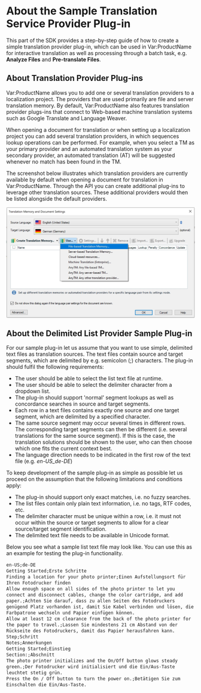 About the Sample Translation Service Provider Plug-in
====
This part of the SDK provides a step-by-step guide of how to create a simple translation provider plug-in, which can be used in Var:ProductName for interactive translation as well as processing through a batch task, e.g. **Analyze Files** and **Pre-translate Files**.

About Translation Provider Plug-ins
------
Var:ProductName allows you to add one or several translation providers to a localization project. The providers that are used primarily are file and server translation memory. By default, Var:ProductName also features translation provider plugs-ins that connect to Web-based machine translation systems such as Google Translate and Language Weaver.

When opening a document for translation or when setting up a localization project you can add several translation providers, in which sequences lookup operations can be performed. For example, when you select a TM as your primary provider and an automated translation system as your secondary provider, an automated translation (AT) will be suggested whenever no match has been found in the TM.

The screenshot below illustrates which translation providers are currently available by default when opening a document for translation in Var:ProductName. Through the API you can create additional plug-ins to leverage other translation sources. These additional providers would then be listed alongside the default providers.



<img style="display:block; " src="images/TranslationProviders.jpg"/>

About the Delimited List Provider Sample Plug-in
-----

For our sample plug-in let us assume that you want to use simple, delimited text files as translation sources. The text files contain source and target segments, which are delimited by e.g. semicolon (;) characters. The plug-in should fulfil the following requirements:

* The user should be able to select the list text file at runtime.
* The user should be able to select the delimiter character from a dropdown list.
* The plug-in should support 'normal' segment lookups as well as concordance searches in source and target segments.
* Each row in a text files contains exactly one source and one target segment, which are delimited by a specified character.
* The same source segment may occur several times in different rows. The corresponding target segments can then be different (i.e. several translations for the same source segment). If this is the case, the translation solutions should be shown to the user, who can then choose which one fits the current context best.
* The language direction needs to be indicated in the first row of the text file (e.g. *en-US_de-DE*)

To keep development of the sample plug-in as simple as possible let us proceed on the assumption that the following limitations and conditions apply:

* The plug-in should support only exact matches, i.e. no fuzzy searches.
* The list files contain only plain text information, i.e. no tags, RTF codes, etc.
* The delimiter character must be unique within a row, i.e. it must not occur within the source or target segments to allow for a clear source/target segment identification.
* The delimited text file needs to be available in Unicode format.
  
Below you see what a sample list text file may look like. You can use this as an example for testing the plug-in functionality.

```
en-US;de-DE
Getting Started;Erste Schritte
Finding a location for your photo printer;Einen Aufstellungsort für Ihren Fotodrucker finden
Allow enough space on all sides of the photo printer to let you connect and disconnect cables, change the color cartridge, and add paper.;Achten Sie darauf, dass zu allen Seiten des Fotodruckers genügend Platz vorhanden ist, damit Sie Kabel verbinden und lösen, die Farbpatrone wechseln und Papier einfügen können.
Allow at least 12 cm clearance from the back of the photo printer for the paper to travel.;Lassen Sie mindestens 21 cm Abstand von der Rückseite des Fotodruckers, damit das Papier herausfahren kann.
Step;Schritt
Notes;Anmerkungen
Getting Started;Einstieg
Section:;Abschnitt
The photo printer initializes and the On/Off button glows steady green.;Der Fotodrucker wird initialisiert und die Ein/Aus-Taste leuchtet stetig grün.
Press the On / Off button to turn the power on.;Betätigen Sie zum Einschalten die Ein/Aus-Taste.
```

